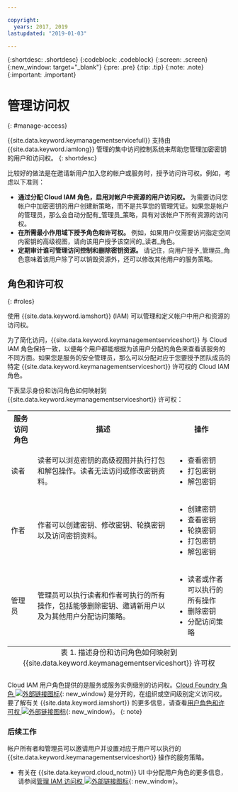 ```yaml
---

copyright:
  years: 2017, 2019
lastupdated: "2019-01-03"

---
```


{:shortdesc: .shortdesc}
{:codeblock: .codeblock}
{:screen: .screen}
{:new_window: target="_blank"}
{:pre: .pre}
{:tip: .tip}
{:note: .note}
{:important: .important}

# 管理访问权
{: #manage-access}

{{site.data.keyword.keymanagementservicefull}} 支持由 {{site.data.keyword.iamlong}} 管理的集中访问控制系统来帮助您管理加密密钥的用户和访问权。
{: shortdesc}

比较好的做法是在邀请新用户加入您的帐户或服务时，授予访问许可权。例如，考虑以下准则：

- **通过分配 Cloud IAM 角色，启用对帐户中资源的用户访问权。**
    为需要访问您帐户中加密密钥的用户创建新策略，而不是共享您的管理凭证。如果您是帐户的管理员，那么会自动分配有_管理员_策略，具有对该帐户下所有资源的访问权。
- **在所需最小作用域下授予角色和许可权。**
    例如，如果用户仅需要访问指定空间内密钥的高级视图，请向该用户授予该空间的_读者_角色。
- **定期审计谁可管理访问控制和删除密钥资源。**
    请记住，向用户授予_管理员_角色意味着该用户除了可以销毁资源外，还可以修改其他用户的服务策略。

## 角色和许可权
{: #roles}

使用 {{site.data.keyword.iamshort}} (IAM) 可以管理和定义帐户中用户和资源的访问权。

为了简化访问，{{site.data.keyword.keymanagementserviceshort}} 与 Cloud IAM 角色保持一致，以便每个用户都能根据为该用户分配的角色来查看该服务的不同方面。如果您是服务的安全管理员，那么可以分配对应于您要授予团队成员的特定 {{site.data.keyword.keymanagementserviceshort}} 许可权的 Cloud IAM 角色。

下表显示身份和访问角色如何映射到 {{site.data.keyword.keymanagementserviceshort}} 许可权：
<table>
  <tr>
    <th>服务访问角色</th>
    <th>描述</th>
    <th>操作</th>
  </tr>
  <tr>
    <td><p>读者</p></td>
    <td><p>读者可以浏览密钥的高级视图并执行打包和解包操作。读者无法访问或修改密钥资料。</p></td>
    <td>
      <p>
        <ul>
          <li>查看密钥</li>
          <li>打包密钥</li>
          <li>解包密钥</li>
        </ul>
      </p>
    </td>
  </tr>
  <tr>
    <td><p>作者</p></td>
    <td><p>作者可以创建密钥、修改密钥、轮换密钥以及访问密钥资料。</p></td>
    <td>
      <p>
        <ul>
          <li>创建密钥</li>
          <li>查看密钥</li>
          <li>轮换密钥</li>
          <li>打包密钥</li>
          <li>解包密钥</li>
        </ul>
      </p>
    </td>
  </tr>
  <tr>
    <td><p>管理员</p></td>
    <td><p>管理员可以执行读者和作者可执行的所有操作，包括能够删除密钥、邀请新用户以及为其他用户分配访问策略。</p></td>
    <td>
      <p>
        <ul>
          <li>读者或作者可以执行的所有操作</li>
          <li>删除密钥</li>
          <li>分配访问策略</li>
        </ul>
      </p>
    </td>
  </tr>
  <caption style="caption-side:bottom;">表 1. 描述身份和访问角色如何映射到 {{site.data.keyword.keymanagementserviceshort}} 许可权</caption>
</table>

Cloud IAM 用户角色提供的是服务或服务实例级别的访问权。[Cloud Foundry 角色 ![外部链接图标](../../icons/launch-glyph.svg "外部链接图标")](/docs/iam/cfaccess.html){: new_window} 是分开的，在组织或空间级别定义访问权。要了解有关 {{site.data.keyword.iamshort}} 的更多信息，请查看[用户角色和许可权 ![外部链接图标](../../icons/launch-glyph.svg "外部链接图标")](/docs/iam/users_roles.html#userroles){: new_window}。
{: note}

### 后续工作

帐户所有者和管理员可以邀请用户并设置对应于用户可以执行的 {{site.data.keyword.keymanagementserviceshort}} 操作的服务策略。

- 有关在 {{site.data.keyword.cloud_notm}} UI 中分配用户角色的更多信息，请参阅[管理 IAM 访问权 ![外部链接图标](../../icons/launch-glyph.svg "外部链接图标")](/docs/iam/mngiam.html){: new_window}。
